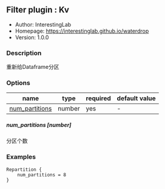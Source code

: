 ## Filter plugin : Kv

* Author: InterestingLab
* Homepage: https://interestinglab.github.io/waterdrop
* Version: 1.0.0

### Description

重新给Dataframe分区

### Options

| name | type | required | default value |
| --- | --- | --- | --- |
| [num_partitions](#num_partitions-number) | number | yes | - |

##### num_partitions [number]

分区个数

### Examples

```
Repartition {
    num_partitions = 8
}
```